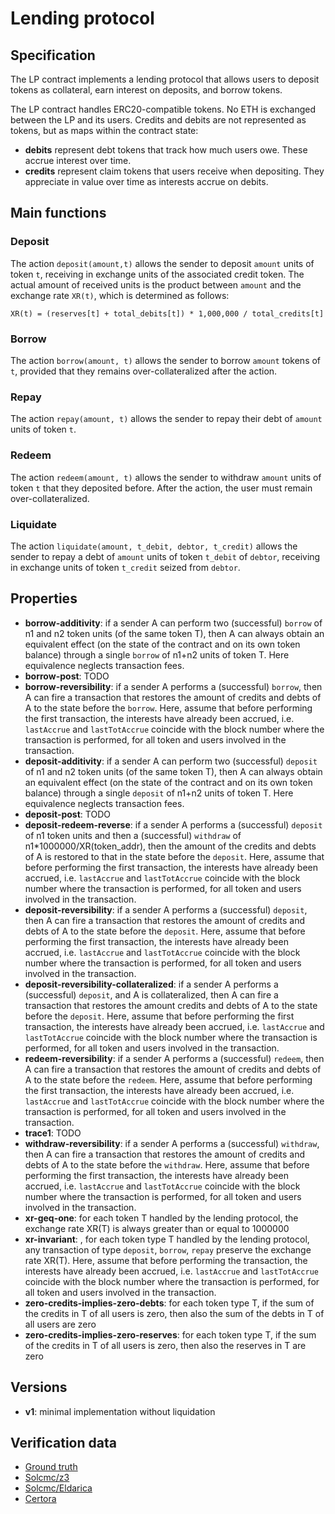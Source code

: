 # Lending protocol

## Specification
The LP contract implements a lending protocol that allows users to deposit tokens as collateral, earn interest on deposits, and borrow tokens.

The LP contract handles ERC20-compatible tokens. No ETH is exchanged between the LP and its users. 
Credits and debits are not represented as tokens, but as maps within the contract state:
- **debits** represent debt tokens that track how much users owe. These accrue interest over time.
- **credits** represent claim tokens that users receive when depositing. They appreciate in value over time as interests accrue on debits.

## Main functions

### Deposit

The action `deposit(amount,t)` allows 
the sender to deposit `amount` units of token `t`, receiving in exchange units of the associated credit token. 
The actual amount of received units is the product between `amount` and the exchange rate `XR(t)`, which is determined as follows:

```
XR(t) = (reserves[t] + total_debits[t]) * 1,000,000 / total_credits[t]
```

### Borrow

The action `borrow(amount, t)` allows 
the sender to borrow `amount` tokens of `t`, provided that they remains over-collateralized after the action.

### Repay

The action `repay(amount, t)` allows 
the sender to repay their debt of `amount` units of token `t`.

### Redeem

The action `redeem(amount, t)` allows 
the sender to withdraw `amount` units of token `t` that they deposited before. After the action, the user must remain over-collateralized.

### Liquidate

The action `liquidate(amount, t_debit, debtor, t_credit)` allows
the sender to repay a debt of `amount` units of token `t_debit` of `debtor`, receiving in exchange units of token `t_credit` seized from `debtor`. 


## Properties
- **borrow-additivity**: if a sender A can perform two (successful) `borrow` of n1 and n2 token units (of the same token T), then A can always obtain an equivalent effect (on the state of the contract and on its own token balance) through a single `borrow` of n1+n2 units of token T. Here equivalence neglects transaction fees.
- **borrow-post**: TODO
- **borrow-reversibility**: if a sender A performs a (successful) `borrow`, then A can fire a transaction that restores the amount of credits and debts of A to the state before the `borrow`. Here, assume that before performing the first transaction, the interests have already been accrued, i.e. `lastAccrue` and `lastTotAccrue` coincide with the block number where the transaction is performed, for all token and users involved in the transaction.
- **deposit-additivity**: if a sender A can perform two (successful) `deposit` of n1 and n2 token units (of the same token T), then A can always obtain an equivalent effect (on the state of the contract and on its own token balance) through a single `deposit` of n1+n2 units of token T. Here equivalence neglects transaction fees.
- **deposit-post**: TODO
- **deposit-redeem-reverse**: if a sender A performs a (successful) `deposit` of n1 token units and then a (successful) `withdraw` of n1*1000000/XR(token_addr), then the amount of the credits and debts of A is restored to that in the state before the `deposit`. Here, assume that before performing the first transaction, the interests have already been accrued, i.e. `lastAccrue` and `lastTotAccrue` coincide with the block number where the transaction is performed, for all token and users involved in the transaction.
- **deposit-reversibility**: if a sender A performs a (successful) `deposit`, then A can fire a transaction that restores the amount of credits and debts of A to the state before the `deposit`. Here, assume that before performing the first transaction, the interests have already been accrued, i.e. `lastAccrue` and `lastTotAccrue` coincide with the block number where the transaction is performed, for all token and users involved in the transaction.
- **deposit-reversibility-collateralized**: if a sender A performs a (successful) `deposit`, and A is collateralized, then A can fire a transaction that restores the amount credits and debts of A to the state before the `deposit`. Here, assume that before performing the first transaction, the interests have already been accrued, i.e. `lastAccrue` and `lastTotAccrue` coincide with the block number where the transaction is performed, for all token and users involved in the transaction.
- **redeem-reversibility**: if a sender A performs a (successful) `redeem`, then A can fire a transaction that restores the amount of credits and debts of A to the state before the `redeem`. Here, assume that before performing the first transaction, the interests have already been accrued, i.e. `lastAccrue` and `lastTotAccrue` coincide with the block number where the transaction is performed, for all token and users involved in the transaction.
- **trace1**: TODO
- **withdraw-reversibility**: if a sender A performs a (successful) `withdraw`, then A can fire a transaction that restores the amount of credits and debts of A to the state before the `withdraw`. Here, assume that before performing the first transaction, the interests have already been accrued, i.e. `lastAccrue` and `lastTotAccrue` coincide with the block number where the transaction is performed, for all token and users involved in the transaction.
- **xr-geq-one**: for each token T handled by the lending protocol, the exchange rate XR(T) is always greater than or equal to 1000000
- **xr-invariant**: , for each token type T handled by the lending protocol, any transaction of type `deposit`, `borrow`, `repay` preserve the exchange rate XR(T). Here, assume that before performing the transaction, the interests have already been accrued, i.e. `lastAccrue` and `lastTotAccrue` coincide with the block number where the transaction is performed, for all token and users involved in the transaction.
- **zero-credits-implies-zero-debts**: for each token type T, if the sum of the credits in T of all users is zero, then also the sum of the debts in T of all users are zero
- **zero-credits-implies-zero-reserves**: for each token type T, if the sum of the credits in T of all users is zero, then also the reserves in T are zero

## Versions
- **v1**: minimal implementation without liquidation

## Verification data

- [Ground truth](ground-truth.csv)
- [Solcmc/z3](solcmc-z3.csv)
- [Solcmc/Eldarica](solcmc-eld.csv)
- [Certora](certora.csv)

